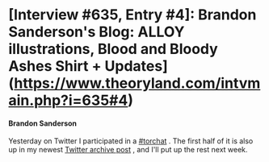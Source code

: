 # [Interview #635, Entry #4]: Brandon Sanderson's Blog: ALLOY illustrations, Blood and Bloody Ashes Shirt + Updates](https://www.theoryland.com/intvmain.php?i=635#4)

#### Brandon Sanderson

Yesterday on Twitter I participated in a
[#torchat](https://twitter.com/#!/search/%23torchat?q=%23torchat)
. The first half of it is also up in my newest
[Twitter archive post](http://brandonsanderson.com/article/92/Tweets-October-31-November-14-2011)
, and I'll put up the rest next week.

